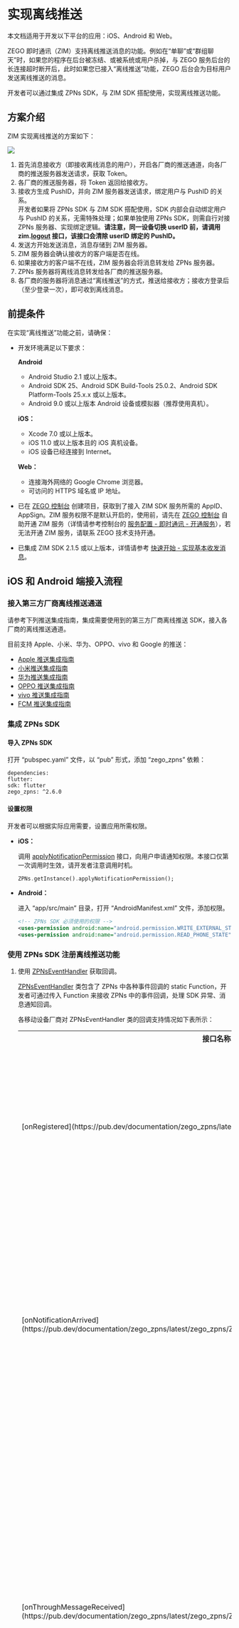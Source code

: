# 实现离线推送


<Note title="说明">
本文档适用于开发以下平台的应用：iOS、Android 和 Web。
</Note>

ZEGO 即时通讯（ZIM）支持离线推送消息的功能。例如在“单聊”或“群组聊天”时，如果您的程序在后台被冻结、或被系统或用户杀掉，与 ZEGO 服务后台的长连接超时断开后，此时如果您已接入“离线推送”功能，ZEGO 后台会为目标用户发送离线推送的消息。

开发者可以通过集成 ZPNs SDK，与 ZIM SDK 搭配使用，实现离线推送功能。

## 方案介绍

ZIM 实现离线推送的方案如下：

<Frame width="512" height="auto" caption="">
  <img src="https://doc-media.zego.im/sdk-doc/Pics/ZIM/OfflinePush/Android.png" />
</Frame>

1. 首先消息接收方（即接收离线消息的用户），开启各厂商的推送通道，向各厂商的推送服务器发送请求，获取 Token。
2. 各厂商的推送服务器，将 Token 返回给接收方。
3. 接收方生成 PushID，并向 ZIM 服务器发送请求，绑定用户与 PushID 的关系。
    <Note title="说明">  
    开发者如果将 ZPNs SDK 与 ZIM SDK 搭配使用，SDK 内部会自动绑定用户与 PushID 的关系，无需特殊处理；如果单独使用 ZPNs SDK，则需自行对接 ZPNs 服务器、实现绑定逻辑。**请注意，同一设备切换 userID 前，请调用 zim.[logout](https://pub.dev/documentation/zego_zim/latest/zego_zim/ZIM/logout.html) 接口，该接口会清除 userID 绑定的 PushID。**
    </Note>
4. 发送方开始发送消息，消息存储到 ZIM 服务器。
5. ZIM 服务器会确认接收方的客户端是否在线。
6. 如果接收方的客户端不在线，ZIM 服务器会将消息转发给 ZPNs 服务器。
7. ZPNs 服务器将离线消息转发给各厂商的推送服务器。
8. 各厂商的服务器将消息通过“离线推送”的方式，推送给接收方；接收方登录后（至少登录一次），即可收到离线消息。

## 前提条件

在实现“离线推送”功能之前，请确保：

- 开发环境满足以下要求：

    **Android** 
    - Android Studio 2.1 或以上版本。
    - Android SDK 25、Android SDK Build-Tools 25.0.2、Android SDK Platform-Tools 25.x.x 或以上版本。
    - Android 9.0 或以上版本 Android 设备或模拟器（推荐使用真机）。

    **iOS：** 
    - Xcode 7.0 或以上版本。
    - iOS 11.0 或以上版本且的 iOS 真机设备。
    - iOS 设备已经连接到 Internet。

    **Web：**    
    - 连接海外网络的 Google Chrome 浏览器。
    - 可访问的 HTTPS 域名或 IP 地址。
- 已在 [ZEGO 控制台](https://console.zego.im) 创建项目，获取到了接入 ZIM SDK 服务所需的 AppID、AppSign。ZIM 服务权限不是默认开启的，使用前，请先在 [ZEGO 控制台](https://console.zego.im) 自助开通 ZIM 服务（详情请参考控制台的 [服务配置 - 即时通讯 - 开通服务](https://doc-zh.zego.im/article/14994)），若无法开通 ZIM 服务，请联系 ZEGO 技术支持开通。
- 已集成 ZIM SDK 2.1.5 或以上版本，详情请参考 [快速开始 - 实现基本收发消息](/zim-flutter/send-and-receive-messages)。


## iOS 和 Android 端接入流程

### 接入第三方厂商离线推送通道

请参考下列推送集成指南，集成需要使用到的第三方厂商离线推送 SDK，接入各厂商的离线推送通道。

目前支持 Apple、小米、华为、OPPO、vivo 和 Google 的推送：

- [Apple 推送集成指南](/zim-flutter/offline-push-notifications/integrate-apns)
- [小米推送集成指南](/zim-flutter/offline-push-notifications/integrate-xiaomi)
- [华为推送集成指南](/zim-flutter/offline-push-notifications/integrate-huawei)
- [OPPO 推送集成指南](/zim-flutter/offline-push-notifications/integrate-oppo)
- [vivo 推送集成指南](/zim-flutter/offline-push-notifications/integrate-vivo)
- [FCM 推送集成指南](/zim-flutter/offline-push-notifications/integrate-fcm)

### 集成 ZPNs SDK

#### 导入 ZPNs SDK

打开 “pubspec.yaml” 文件，以 “pub” 形式，添加 “zego_zpns” 依赖：

```pub
dependencies:
flutter:
sdk: flutter
zego_zpns: ^2.6.0
```

#### 设置权限

开发者可以根据实际应用需要，设置应用所需权限。

- **iOS：**

    调用 [applyNotificationPermission](https://pub.dev/documentation/zego_zpns/latest/zego_zpns/ZPNs/applyNotificationPermission.html) 接口，向用户申请通知权限。本接口仅第一次调用时生效，请开发者注意调用时机。

    ```dart
    ZPNs.getInstance().applyNotificationPermission();
    ```

- **Android：**

    进入 “app/src/main” 目录，打开 “AndroidManifest.xml” 文件，添加权限。 

    ```xml
    <!-- ZPNs SDK 必须使用的权限 -->
    <uses-permission android:name="android.permission.WRITE_EXTERNAL_STORAGE" />
    <uses-permission android:name="android.permission.READ_PHONE_STATE" />
    ```

### 使用 ZPNs SDK 注册离线推送功能

1.  使用 [ZPNsEventHandler](https://pub.dev/documentation/zego_zpns/latest/zego_zpns/ZPNsEventHandler-class.html) 获取回调。

    <a id="HowToGetPushID"></a>

    [ZPNsEventHandler](https://pub.dev/documentation/zego_zpns/latest/zego_zpns/ZPNsEventHandler-class.html) 类包含了 ZPNs 中各种事件回调的 static Function，开发者可通过传入 Function 来接收 ZPNs 中的事件回调，处理 SDK 异常、消息通知回调。

    各移动设备厂商对 ZPNsEventHandler 类的回调支持情况如下表所示：

    <table>
    <tbody><tr>
    <th>接口名称</th>
    <th>接口说明</th>
    <th>厂商支持情况</th>
    </tr>
    <tr>
    <td>[onRegistered](https://pub.dev/documentation/zego_zpns/latest/zego_zpns/ZPNsEventHandler/onRegistered.html)</td>
    <td>厂商注册“离线推送”的结果回调。厂商注册“离线推送”的结果，会统一在此接口抛出，可通过该回调获取到 PushID。</td>
    <td>所有厂商都支持该回调。</td>
    </tr>
    <tr>
    <td>[onNotificationArrived](https://pub.dev/documentation/zego_zpns/latest/zego_zpns/ZPNsEventHandler/onNotificationArrived.html)</td>
    <td>厂商通知展示回调。厂商通知展示回调，统一在此接口抛出。</td>
    <td><ul><li>苹果: 支持该回调。</li><li>小米：App 处于前后台状态下才能收到此回调。</li><li>华为：不支持该回调。</li><li>OPPO：不支持该回调。</li><li>vivo：不支持该回调。</li><li>Google: 不支持该回调。</li></ul></td>
    </tr>
    <tr>
    <td>[onThroughMessageReceived](https://pub.dev/documentation/zego_zpns/latest/zego_zpns/ZPNsEventHandler/onThroughMessageReceived.html)</td>
    <td>厂商透传消息回调。各厂商返回的透传消息都会触发该接口，并在此接口抛出通知。</td>
    <td><ul><li>苹果: 暂不支持该回调。</li><li>小米：不支持该回调。</li><li>vivo：不支持该回调。</li><li>华为：支持该回调，但请先参考华为官方文档 <a href="https://developer.huawei.com/consumer/cn/doc/HMSCore-Guides/faq-0000001050042183#section037425218509" target="_blank">推送服务 - FAQ - 申请特殊权限</a> 申请**高优先级透传消息权限**。</li><li>OPPO：不支持该回调。</li><li>Google：APP 处于前后台状态下才能收到此回调。</li></ul></td>
    </tr>
    </tbody></table>

    <Accordion title="使用 ZPNsEventHandler 注册回调示例（以 onRegistered 为例）" defaultOpen="false">
      1. 开发者可以自定义一个 ZPNsEventHandlerManager 类，在类中新建一个名为 loadingEventHandler 的静态方法，在该方法中实现 [onRegistered](https://pub.dev/documentation/zego_zpns/latest/zego_zpns/ZPNsEventHandler/onRegistered.html)，并在该方法触发时打印错误信息和 PushID。

          ```dart
          class ZPNsEventHandlerManager {
              static loadingEventHandler() {
                  ZPNsEventHandler.onRegistered = (ZPNsRegisterMessage registerMessage) {
                      log(registerMessage.errorCode.toString());
                      log(registerMessage.errorMessage);
                      log(registerMessage.pushID);
                  };
              }
          }
          ```

      2. 在开始运行程序时，调用 loadingEventHandler 方法，实现 [ZPNsEventHandler](https://pub.dev/documentation/zego_zpns/latest/zego_zpns/ZPNsEventHandler-class.html) 回调。

          ```dart
          void main() {
                  runApp(const MyApp());

                  ZPNsEventHandlerManager.loadingEventHandler();
          }
          ```

      此后当 [onRegistered](https://pub.dev/documentation/zego_zpns/latest/zego_zpns/ZPNsEventHandler/onRegistered.html) 事件触发时，便会在控制台打印 PushID。
    </Accordion>


2. 配置安卓第三方推送通道。

    根据前提条件集成的第三方厂商离线推送 SDK，启用各厂商的推送功能，然后调用 [setPushConfig](https://pub.dev/documentation/zego_zpns/latest/zego_zpns/ZPNs/setPushConfig.html) 接口，配置第三方推送通道。

    - 配置 FCM 推送

        ```dart
        ZPNsConfig zpnsConfig = ZPNsConfig();
        // 注意，开启 fcm 推送时，其他厂商推送通道不可用
        zpnsConfig.enableFCMPush = true;
        ZPNs.setPushConfig(zpnsConfig);
        ```

    - 配置其他厂商推送，以下示例代码以华为为例：

        ```dart
        ZPNsConfig config = ZPNsConfig();
        config.enableHWPush = true;
        config.hwAppID = "Your Huawei ID";
        ZPNs.setPushConfig(config);
        ```

3. 注册离线推送功能。

    调用 [registerPush](https://pub.dev/documentation/zego_zpns/latest/zego_zpns/ZPNs/registerPush.html) 接口注册离线推送。调用此接口有一定性能开销。

    <Note title="说明">
    - 在 iOS 端调用 [registerPush](https://pub.dev/documentation/zego_zpns/latest/zego_zpns/ZPNs/registerPush.html) 接口时，您需要根据打包时选择的证书为 development 还是 distribution 而提前填写 `ZPNsIOSEnvironment`。切换证书时，请更改此枚举。
    - 证书为 development 时，`ZPNsIOSEnvironment` 为 `Development`。
    - 证书为 distribution 时，`ZPNsIOSEnvironment` 为 `Production`。
    - 如果您尚不清楚当前所处的 `ZPNsIOSEnvironment`，请填 `ZPNsIOSEnvironment.Automatic`。`Automaic` 可能受 iOS 系统版本影响，若 iOS 系统进行大版本更新后，请留意 [ZPNs 发布日志](/zim-flutter/client-sdks/zpns-release-notes)。
    </Note>

    ```dart
    // 注册离线推送。
    // 在 iOS 调用 registerPush 接口时，iOSNotificationArrivedConfig 参数可以用来设置普通弹窗推送在前台到达时，是否展示弹窗、角标、声音，若希望不展示可不填。
    ZPNs.getInstance().registerPush(iOSEnvironment: ZPNsIOSEnvironment.Automatic,iOSNotificationArrivedConfig: ZPNsIOSNotificationArrivedConfig()..isPresentBadge=true..isPresentSound=true..isPresentAlert=true,enableIOSVoIP: true)
    .catchError((onError) {
        if (onError is PlatformException) {
        // Notice exception here
        log(onError.message ?? "");
        }
    });
    ```

    注册离线推送功能后，可以通过 [ZPNsEventHandler](https://pub.dev/documentation/zego_zpns/latest/zego_zpns/ZPNsEventHandler-class.html) 类中的 [onRegistered](https://pub.dev/documentation/zego_zpns/latest/zego_zpns/ZPNsEventHandler/onRegistered.html) 回调，获取到离线推送的 `pushID`，向指定设备推送离线消息。


## Web 端接入流程

### 接入 FCM 离线推送通道

请参考 [Web 推送集成指南](/zim-flutter/offline-push-notifications/integrate-fcm-(for-web).mdx)，集成 FCM 离线推送 SDK。

### 集成 ZPNs SDK

打开 “pubspec.yaml” 文件，以 “pub” 形式，添加 “zego_zpns” 依赖：

<Warning title="注意">

如需使用 ZPNs Flutter SDK 在 Web 端实现离线推送，SDK 版本需为 2.5.0 或以上。
</Warning>

```pub
dependencies:
flutter:
sdk: flutter
zego_zpns: ^2.6.0
```

### 使用 ZPNs SDK 注册离线推送功能

    调用 [registerPush](https://pub.dev/documentation/zego_zpns/latest/zego_zpns/ZPNs/registerPush.html) 接口，在 Web 应用上注册离线推送，请先创建 ZIM 实例，等待页面加载完毕后，再进行注册，否则可能失败。

    ```dart
    ZIMAppConfig appConfig = ZIMAppConfig();
    appConfig.appID = 0;
    appConfig.appSign = "";

    ZIM.create(appConfig);    

    // From firebaseConfig
    ZPNsWebConfig config = ZPNsWebConfig();
    config.apiKey = "";
    config.authDomain = "";
    config.projectID = "";
    config.storageBucket = "";
    config.messagingSenderID = "";
    config.appID = "";
    config.measurementID = "";
    // From Web Push certificates
    config.vapidKey = "";

    ZPNs.getInstance().registerPush(webConfig: config);
    ```

## 使用 ZIM SDK 实现离线推送功能

ZIM 支持在发送单聊消息、发送群组消息、发起呼叫邀请时，使用离线推送消息的功能。

<Warning title="注意">
在实现离线推送前，请确保：
- 参考 [发送消息](/zim-flutter/send-and-receive-messages)，实现发送单聊/群聊消息的功能。
- 参考 [呼叫邀请](/zim-flutter/guides/call-invitation-signaling)，实现呼叫邀请。
</Warning>


### 离线推送单聊消息

1. 首先开发者需要通过 [ZIMPushConfig](https://pub.dev/documentation/zego_zim/latest/zego_zim/ZIMPushConfig-class.html) 对象，设置离线推送标题、内容、以及其他自定义属性。

    ```dart
    ZIMPushConfig pushConfig = ZIMPushConfig();
    pushConfig.title = "离线推送标题";
    pushConfig.content = "离线推送内容";
    pushConfig.payload = "自定义透传字段,非必填";
    pushConfig.resourcesID = "资源ID";
    ```

2. 然后通过 [ZIMMessageSendConfig](https://pub.dev/documentation/zego_zim/latest/zego_zim/ZIMMessageSendConfig-class.html) 对象的 `pushConfig` 参数，配置离线消息的相关配置等。

   ```dart
    ZIMMessageSendConfig sendConfig = ZIMMessageSendConfig();
    sendConfig.pushConfig = pushConfig;
    ```

3. 发送方调用 [sendMessage](https://pub.dev/documentation/zego_zim/latest/zego_zim/ZIM/sendMessage.html)，传入 “sendConfig”，向接收方发送带离线推送配置项的消息。

    ```dart
    ZIM.getInstance()!.sendMessage(ZIMTextMessage(message: 'message'), 'toUserID', ZIMConversationType.peer, sendConfig).then((value) => {}).onError((error, stackTrace) => {});
    ```

4. 接收方如果处于离线状态，将会在上线后，接收到发送方之前发送的离线消息。

### 离线推送群组消息

1. 开发者通过 [ZIMPushConfig](https://pub.dev/documentation/zego_zim/latest/zego_zim/ZIMPushConfig-class.html) 对象，设置离线推送标题、内容、以及其他自定义属性。

    ```dart
    ZIMPushConfig pushConfig = ZIMPushConfig();
    pushConfig.title = "离线推送标题";
    pushConfig.content = "离线推送内容";
    pushConfig.payload = "自定义透传字段，非必填";
    pushConfig.resourcesID = "资源 ID，非必填";
    ```

2. 然后通过 [ZIMMessageSendConfig](https://pub.dev/documentation/zego_zim/latest/zego_zim/ZIMMessageSendConfig-class.html) 对象的 `pushConfig` 参数，配置离线消息的相关配置等。

    ```dart
    ZIMMessageSendConfig sendConfig = ZIMMessageSendConfig();
    sendConfig.pushConfig = pushConfig;
    ```


3. 发送方调用 [sendMessage](https://pub.dev/documentation/zego_zim/latest/zego_zim/ZIM/sendMessage.html)，传入 “sentConfig”，向群组内的所有用户发送消息。

    ```dart
    ZIM.getInstance()!.sendMessage(ZIMTextMessage(message: 'message'), 'toGroupID', ZIMConversationType.group, sendConfig).then((value) => {}).onError((error, stackTrace) => {});
    ```

4. 群组内的用户，如果有人处于离线状态，将会在上线后，接收到发送方之前发送的群组离线消息。

### 发送呼叫邀请时使用离线推送功能

1. 开发者通过 [ZIMPushConfig](https://pub.dev/documentation/zego_zim/latest/zego_zim/ZIMPushConfig-class.html) 对象，设置离线推送标题、内容、以及其他自定义属性。

    ```dart
    ZIMPushConfig pushConfig = ZIMPushConfig();
    pushConfig.title = "离线推送标题";
    pushConfig.content = "离线推送内容";
    pushConfig.payload = "自定义透传字段，非必填";
    pushConfig.resourcesID = "资源ID";
    ```
2. 然后通过 [ZIMCallInviteConfig](https://pub.dev/documentation/zego_zim/latest/zego_zim/ZIMCallInviteConfig-class.html) 对象的 `pushConfig` 参数，配置离线消息的相关配置等。

    ```dart
    ZIMCallInviteConfig callInviteConfig = ZIMCallInviteConfig();
    callInviteConfig.pushConfig = pushConfig;
    ```

3. 发送方调用 [callInvite](https://pub.dev/documentation/zego_zim/latest/zego_zim/ZIM/callInvite.html)，传入 “callInviteConfig”，发起呼叫邀请。

    ```dart
      ZIMCallInviteConfig callInviteConfig = ZIMCallInviteConfig();
      callInviteConfig.pushConfig = pushConfig;
      ZIM.getInstance()!.callInvite(["userA","userB"], callInviteConfig).then((value) {
    
      }).catchError((onError){
    
      });
    ```

4. 被邀请的用户若处于离线状态，将会收到对应的离线推送，上线后，若呼叫邀请还未结束，将会收到 [onCallInvitationReceived](https://pub.dev/documentation/zego_zim/latest/zego_zim/ZIMEventHandler/onCallInvitationReceived.html) 的回调。

### 注销离线推送

若开发者希望某台设备不再接收离线推送，可通过调用 [unRegisterPush](https://pub.dev/documentation/zego_zpns/latest/zego_zpns/ZPNs/unregisterPush.html) 接口注销。注销后，发送弹窗推送、静默推送也将不再生效。

```dart
ZPNs.getInstance().unregisterPush();
```

## 在线调试

集成 ZPNs SDK 和获取 Push ID 后，您可以在 [ZEGO 控制台](https://console.zego.im/) 在线调试 ZIM 离线推送功能，详情请参考控制台的 [ZIM 离线推送调试](https://doc-zh.zego.im/article/17949)。
